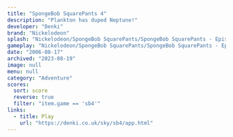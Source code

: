 ```yaml
---
title: "SpongeBob SquarePants 4"
description: "Plankton has duped Neptune!"
developer: "Denki"
brand: "Nickelodeon"
splash: "Nickelodeon/SpongeBob SquarePants/SpongeBob SquarePants - Episode 4/Splash.jpg"
gameplay: "Nickelodeon/SpongeBob SquarePants/SpongeBob SquarePants - Episode 4/Play01.jpg"
date: "2006-08-17"
archived: "2023-08-19"
image: null
menu: null
category: "Adventure"
scores:
  sort: score
  reverse: true
  filter: "item.game == 'sb4'"
links:
  - title: Play
    url: "https://denki.co.uk/sky/sb4/app.html"
---
```

